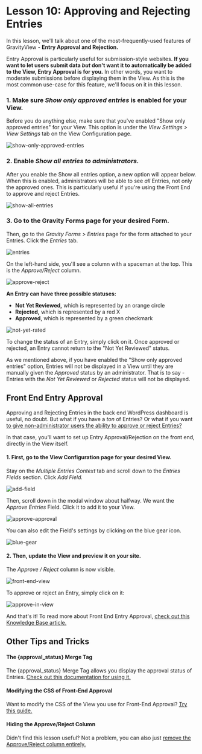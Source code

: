 

# Lesson 10: Approving and Rejecting Entries

In this lesson, we'll talk about one of the most-frequently-used features of GravityView - **Entry Approval and Rejection.**

Entry Approval is particularly useful for submission-style websites. **If you want to let users submit data *but* don't want it to automatically be added to the View, Entry Approval is for you.** In other words, you want to moderate submissions before displaying them in the View. As this is the most common use-case for this feature, we'll focus on it in this lesson.



### 1. Make sure *Show only approved entries* is enabled for your View.

Before you do anything else, make sure that you've enabled "Show only approved entries" for your View. This option is under the *View Settings > View Settings* tab on the View Configuration page.



![show-only-approved-entries](./10-images/show-only-approved-entries.png)



### 2. Enable *Show all entries to administrators.*

After you enable the Show all entries option, a new option will appear below. When this is enabled, administrators will be able to see *all* Entries, not only the approved ones. This is particularly useful if you're using the Front End to approve and reject Entries.



![show-all-entries](./10-images/show-all-entries.png)



### 3. Go to the Gravity Forms page for your desired Form.

Then, go to the *Gravity Forms > Entries* page for the form attached to your Entries. Click the *Entries* tab.



![entries](./10-images/entries.png)



On the left-hand side, you'll see a column with a spaceman at the top. This is the *Approve/Reject* column.



![approve-reject](./10-images/approve-reject.png)



**An Entry can have three possible statuses:**

- **Not Yet Reviewed,** which is represented by an orange circle
- **Rejected,** which is represented by a red X
- **Approved**, which is represented by a green checkmark



![not-yet-rated](./10-images/status.png)



To change the status of an Entry, simply click on it. Once approved or rejected, an Entry cannot return to the "Not Yet Reviewed" status.

As we mentioned above, if you have enabled the "Show only approved entries" option, Entries will not be displayed in a View until they are manually given the *Approved* status by an administrator. That is to say - Entries with the *Not Yet Reviewed* or *Rejected* status will not be displayed. 

## Front End Entry Approval

Approving and Rejecting Entries in the back end WordPress dashboard is useful, no doubt. But what if you have a *ton* of Entries? Or what if you want [to give non-administrator users the ability to approve or reject Entries?](https://docs.gravityview.co/article/311-gravityview-capabilities)

In that case, you'll want to set up Entry Approval/Rejection on the front end, directly in the View itself. 

#### 1. First, go to the View Configuration page for your desired View.

Stay on the *Multiple Entries Context* tab and scroll down to the *Entries Fields* section. Click *Add Field.*

![add-field](./10-images/add-field.png)

Then, scroll down in the modal window about halfway. We want the *Approve Entries* Field. Click it to add it to your View.



![approve-approval](./10-images/approve-entries-field.png)



You can also edit the Field's settings by clicking on the blue gear icon.



![blue-gear](./10-images/blue-gear.png)



#### 2. Then, update the View and preview it on your site.

The *Approve / Reject* column is now visible. 



![front-end-view](./10-images/front-end-view.png)



To approve or reject an Entry, simply click on it:

![approve-in-view](./10-images/approve-in-view.png)



And that's it! To read more about Front End Entry Approval, [check out this Knowledge Base article.](https://docs.gravityview.co/article/390-entry-approval)

## Other Tips and Tricks

#### The {approval_status} Merge Tag

The {approval_status} Merge Tag allows you display the approval status of Entries. [Check out this documentation for using it.](https://docs.gravityview.co/article/389-approvalstatus-merge-tag)

#### Modifying the CSS of Front-End Approval

Want to modify the CSS of the View you use for Front-End Approval? [Try this guide.](https://docs.gravityview.co/article/388-modifying-the-css-of-front-end-approval)

#### Hiding the Approve/Reject Column

Didn't find this lesson useful? Not a problem, you can also just [remove the Approve/Reject column entirely.](https://docs.gravityview.co/article/248-hiding-the-approvereject-entry-column)



